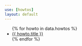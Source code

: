 ```yaml
---
use: [howtos]
layout: default
---
```

<ul>
    {% for howto in data.howtos %}
        <li><a href="{{ howto.url }}">{{ howto.title }}</a></li>
    {% endfor %}
</ul>
